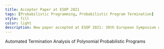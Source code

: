 ```yaml
---
title: Accepter Paper at ESOP 2021
tags: [Probabilistic Programming, Probabilistic Program Termination] 
style: fill
color: light
description: New paper accepted at ESOP 2021: 30th European Symposium on Programming.   
---
```



Automated Termination Analysis of Polynomial Probabilistic Programs 
